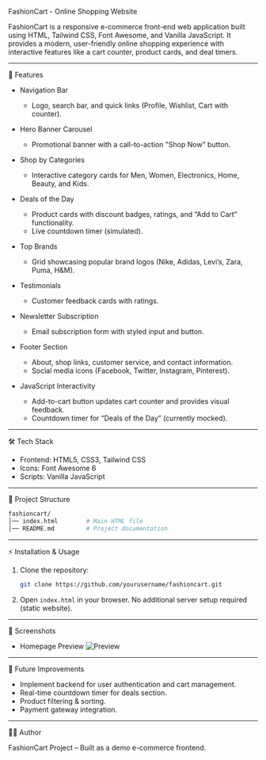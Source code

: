 FashionCart - Online Shopping Website

FashionCart is a responsive e-commerce front-end web application built using HTML, Tailwind CSS, Font Awesome, and Vanilla JavaScript.
It provides a modern, user-friendly online shopping experience with interactive features like a cart counter, product cards, and deal timers.

---

🚀 Features

* Navigation Bar

  * Logo, search bar, and quick links (Profile, Wishlist, Cart with counter).

* Hero Banner Carousel

  * Promotional banner with a call-to-action "Shop Now" button.

* Shop by Categories

  * Interactive category cards for Men, Women, Electronics, Home, Beauty, and Kids.

* Deals of the Day

  * Product cards with discount badges, ratings, and “Add to Cart” functionality.
  * Live countdown timer (simulated).

* Top Brands

  * Grid showcasing popular brand logos (Nike, Adidas, Levi’s, Zara, Puma, H\&M).

* Testimonials

  * Customer feedback cards with ratings.

* Newsletter Subscription

  * Email subscription form with styled input and button.

* Footer Section

  * About, shop links, customer service, and contact information.
  * Social media icons (Facebook, Twitter, Instagram, Pinterest).

* JavaScript Interactivity

  * Add-to-cart button updates cart counter and provides visual feedback.
  * Countdown timer for “Deals of the Day” (currently mocked).

---

🛠️ Tech Stack

* Frontend: HTML5, CSS3, Tailwind CSS
* Icons: Font Awesome 6
* Scripts: Vanilla JavaScript

---

 📂 Project Structure

```bash
fashioncart/
│── index.html        # Main HTML file
│── README.md         # Project documentation
```

---
⚡ Installation & Usage

1. Clone the repository:

   ```bash
   git clone https://github.com/yourusername/fashioncart.git
   ```
2. Open `index.html` in your browser.
   No additional server setup required (static website).

---

📸 Screenshots

* Homepage Preview
  ![Preview](https://storage.googleapis.com/workspace-0f70711f-8b4e-4d94-86f1-2a93ccde5887/image/b8867f60-43a9-4f4d-96d9-e26e0c4b093e.png)

---

📌 Future Improvements

* Implement backend for user authentication and cart management.
* Real-time countdown timer for deals section.
* Product filtering & sorting.
* Payment gateway integration.

---

👨‍💻 Author

FashionCart Project – Built as a demo e-commerce frontend.
